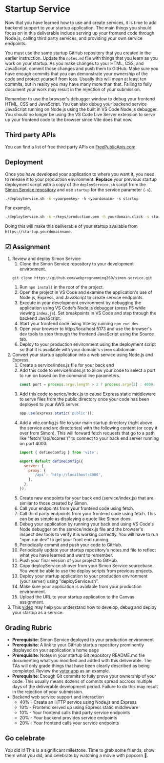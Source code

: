 # Startup Service

Now that you have learned how to use and create services, it is time to add backend support to your startup application. The main things you should focus on in this deliverable include serving up your frontend code through Node.js, calling third party services, and providing your own service endpoints.

You must use the same startup GitHub repository that you created in the earlier instruction. Update the `notes.md` file with things that you learn as you work on your startup. As you make changes to your HTML, CSS, and JavaScript, commit those changes and push them to GitHub. Make sure you have enough commits that you can demonstrate your ownership of the code and protect yourself from loss. Usually this will mean at least ten commits, but in reality you may have many more than that. Failing to fully document your work may result in the rejection of your submission.

Remember to use the browser's debugger window to debug your frontend HTML, CSS and JavaScript. You can also debug your backend service JavaScript running on Node.js using the built in VS Code Node.js debugger. You should no longer be using the VS Code Live Server extension to serve up your frontend code to the browser since Vite does that now.

## Third party APIs

You can find a list of free third party APIs on [FreePublicApis.com](https://www.freepublicapis.com/).

## Deployment

Once you have developed your application to where you want it, you need to release it to your production environment. **Replace** your previous startup deployment script with a copy of the `deployService.sh` script from the [Simon Service repository](https://github.com/webprogramming260/simon-service/blob/main/deployService.sh) and use `startup` for the service parameter (`-s`).

```sh
./deployService.sh -k <yourpemkey> -h <yourdomain> -s startup
```

For example,

```sh
./deployService.sh -k ~/keys/production.pem -h yourdomain.click -s startup
```

Doing this will make this deliverable of your startup available from `https://startup.yourdomainname`.

## ☑ Assignment

1. Review and deploy Simon Service
   1. Clone the Simon Service repository to your development environment.
     ```
     git clone https://github.com/webprogramming260/simon-service.git
     ```
   1. Run `npm install` in the root of the project.
   1. Open the project in VS Code and examine the application's use of Node.js, Express, and JavaScript to create service endpoints.
   1. Execute in your development environment by debugging the application using VS Code's Node.js debugger (press F5 while viewing `index.js`). Set breakpoints in VS Code and step through the backend JavaScript.
   1. Start your frontend code using Vite by running `npm run dev`.
   1. Open your browser to http://localhost:5173 and use the browser's dev tools to step through the frontend JavaScript using the Source tab.
   1. Deploy to your production environment using the deployment script so that it is available with your domain's `simon` subdomain.
1. Convert your startup application into a web service using Node.js and Express.
   1. Create a service/index.js file for your back end
   1. Add this code to service/index.js to allow your code to select a port to run on based on the command line parameters.
      ```js
      const port = process.argv.length > 2 ? process.argv[2] : 4000;
      ```
   1. Add this code to serice/index.js to cause Express static middleware to serve files from the public directory once your code has been deployed to your AWS server.
      ```js
      app.use(express.static('public'));
      ```
   1. Add a vite.config.js file to your main startup directory (right above the service and src directories) with the following content (or copy it over from Simon). This will forward fetch requests that go to a path like "fetch('/api/scores')" to connect to your back end server running on port 4000.
      ```js
      import { defineConfig } from 'vite';
      
      export default defineConfig({
        server: {
          proxy: {
            '/api': 'http://localhost:4000',
          },
        },
      });
      ```
   1. Create new endpoints for your back end (service/index.js) that are similar to those created by Simon.
   1. Call your endpoints from your frontend code using fetch.
   1. Call third party endpoints from your frontend code using fetch. This can be as simple as displaying a quote like Simon does.
   1. Debug your application by running your back end using VS Code's Node debugger on the service/index.js file and the browser's inspect dev tools to verify it is working correctly.  You will have to run "npm run dev" to get your front end running.
   1. Periodically commit and push your code to GitHub.
   1. Periodically update your startup repository's notes.md file to reflect what you have learned and want to remember.
   1. Push your final version of your project to GitHub.
   1. Copy deployService.sh over from your Simon Service sourcebase. You wont be able to use the deploy scripts from previous projects.
   1. Deploy your startup application to your production environment (your server) using "deployService.sh".
   1. Make sure your application is available from your production environment.
   1. Upload the URL to your startup application to the Canvas assignment.
1. This [video](https://youtu.be/lr6rmjUhOc0) may help you understand how to develop, debug and deploy your startup as a service.

## Grading Rubric

- **Prerequisite**: Simon Service deployed to your production environment
- **Prerequisite**: A link to your GitHub startup repository prominently displayed on your application's home page
- **Prerequisite**: Notes in your startup Git repository README.md file documenting what you modified and added with this deliverable. The TAs will only grade things that have been clearly described as being completed. Review the [voter app](https://github.com/webprogramming260/startup-example) as an example.
- **Prerequisite**: Enough Git commits to fully prove your ownership of your code. This usually means dozens of commits spread accross multiple days of the deliverable development period. Failure to do this may result in the rejection of your submission.
- Backend web service support and interaction
  - 40% - Create an HTTP service using Node.js and Express
  - 10% - Frontend served up using Express static middleware
  - 10% - Your frontend calls third party service endpoints
  - 20% - Your backend provides service endpoints
  - 20% - Your frontend calls your service endpoints

## Go celebrate

You did it! This is a significant milestone. Time to grab some friends, show them what you did, and celebrate by watching a movie with popcorn 🍿.
